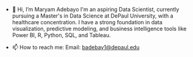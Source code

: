 - 👋 Hi, I’m Maryam Adebayo
  I'm an aspiring Data Scientist, currently pursuing a Master's in Data Science at DePaul University, with a healthcare concentration. I have a strong foundation in data visualization, 
  predictive modeling, and business intelligence tools like Power BI, R, Python, SQL, and Tableau.

- 📫 How to reach me:
  Email: badebay1@depaul.edu


